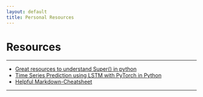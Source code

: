 ```yaml
---
layout: default
title: Personal Resources
---
```


# Resources

---


- [Great resources to understand Super() in python](https://realpython.com/python-super/)
- [Time Series Prediction using LSTM with PyTorch in Python](https://stackabuse.com/time-series-prediction-using-lstm-with-pytorch-in-python/)
- [Helpful Markdown-Cheatsheet](https://github.com/adam-p/markdown-here/wiki/Markdown-Cheatsheet)
---




